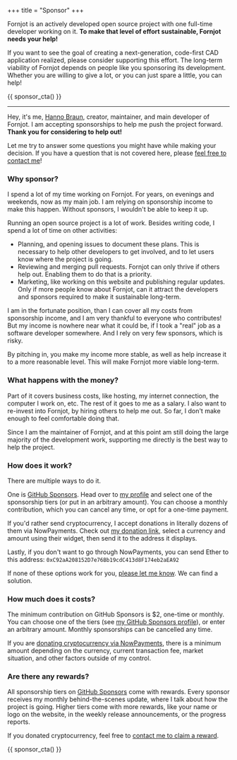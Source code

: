 +++
title = "Sponsor"
+++

Fornjot is an actively developed open source project with one full-time developer working on it. **To make that level of effort sustainable, Fornjot needs your help!**

If you want to see the goal of creating a next-generation, code-first CAD application realized, please consider supporting this effort. The long-term viability of Fornjot depends on people like you sponsoring its development. Whether you are willing to give a lot, or you can just spare a little, you can help!

{{ sponsor_cta() }}

---

Hey, it's me, [Hanno Braun](https://github.com/hannobraun), creator, maintainer, and main developer of Fornjot. I am accepting sponsorships to help me push the project forward. **Thank you for considering to help out!**

Let me try to answer some questions you might have while making your decision. If you have a question that is not covered here, please [feel free to contact me](mailto:hanno@braun-odw.eu)!


### Why sponsor?

I spend a lot of my time working on Fornjot. For years, on evenings and weekends, now as my main job. I am relying on sponsorship income to make this happen. Without sponsors, I wouldn't be able to keep it up.

Running an open source project is a lot of work. Besides writing code, I spend a lot of time on other activities:

- Planning, and opening issues to document these plans. This is necessary to help other developers to get involved, and to let users know where the project is going.
- Reviewing and merging pull requests. Fornjot can only thrive if others help out. Enabling them to do that is a priority.
- Marketing, like working on this website and publishing regular updates. Only if more people know about Fornjot, can it attract the developers and sponsors required to make it sustainable long-term.

I am in the fortunate position, than I can cover all my costs from sponsorship income, and I am very thankful to everyone who contributes! But my income is nowhere near what it could be, if I took a "real" job as a software developer somewhere. And I rely on very few sponsors, which is risky.

By pitching in, you make my income more stable, as well as help increase it to a more reasonable level. This will make Fornjot more viable long-term.


### What happens with the money?

Part of it covers business costs, like hosting, my internet connection, the computer I work on, etc. The rest of it goes to me as a salary. I also want to re-invest into Fornjot, by hiring others to help me out. So far, I don't make enough to feel comfortable doing that.

Since I am the maintainer of Fornjot, and at this point am still doing the large majority of the development work, supporting me directly is the best way to help the project.


### How does it work?

There are multiple ways to do it.

One is [GitHub Sponsors]. Head over to [my profile][GitHub Sponsors] and select one of the sponsorship tiers (or put in an arbitrary amount). You can choose a monthly contribution, which you can cancel any time, or opt for a one-time payment.

If you'd rather send cryptocurrency, I accept donations in literally dozens of them via NowPayments. Check out [my donation link][NowPayments], select a currency and amount using their widget, then send it to the address it displays.

Lastly, if you don't want to go through NowPayments, you can send Ether to this address: `0xC92aA208152D7e76Bb19cdC413d8F174eb2aEA92`

If none of these options work for you, [please let me know](mailto:hanno@braun-odw.eu). We can find a solution.


### How much does it costs?

The minimum contribution on GitHub Sponsors is $2, one-time or monthly. You can choose one of the tiers (see [my GitHub Sponsors profile][GitHub Sponsors]), or enter an arbitrary amount. Monthly sponsorships can be cancelled any time.

If you are [donating cryptocurrency via NowPayments][NowPayments], there is a minimum amount depending on the currency, current transaction fee, market situation, and other factors outside of my control.


### Are there any rewards?

All sponsorship tiers on [GitHub Sponsors] come with rewards. Every sponsor receives my monthly behind-the-scenes update, where I talk about how the project is going. Higher tiers come with more rewards, like your name or logo on the website, in the weekly release announcements, or the progress reports.

If you donated cryptocurrency, feel free to [contact me to claim a reward](mailto:hanno@braun-odw.eu).


{{ sponsor_cta() }}


[GitHub Sponsors]: https://github.com/sponsors/hannobraun
[NowPayments]: https://nowpayments.io/donation/hannobraun
